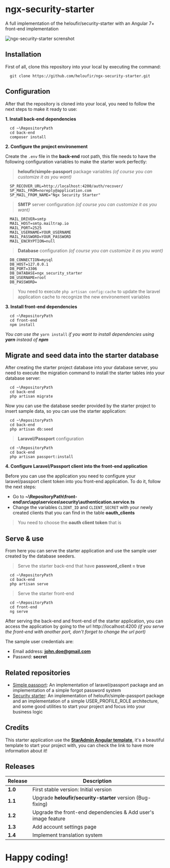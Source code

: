 
# ngx-security-starter
A full implementation of the heloufir/security-starter with an Angular 7+ front-end implementation

![ngx-security-starter screnshot](https://lh3.googleusercontent.com/-lDr-gxRANiI/XKRitiJ9C_I/AAAAAAAAE1w/KggNNarsmHopqry863_rQpHyD5-A6gR8gCLcBGAs/s0/2019-04-03_083448.png "2019-04-03_083448.png")

## Installation
First of all, clone this repository into your local by executing the command:

```
  git clone https://github.com/heloufir/ngx-security-starter.git
```

## Configuration
After that the repository is cloned into your local, you need to follow the next steps to make it ready to use:

**1. Install back-end dependencies**

```
  cd ~\RepositoryPath
  cd back-end
  composer install
```

**2. Configure the project environement**

Create the `.env` file in the **back-end** root path, this file needs to have the following configuration variables to make the starter work perfectly:

> **heloufir/simple-passport** package variables *(of course you can customize it as you want)*

```
  SP_RECOVER_URL=http://localhost:4200/auth/recover/
  SP_MAIL_FROM=noreply@application.com
  SP_MAIL_FROM_NAME="Ngx Security Starter"
```

> **SMTP** server configuration *(of course you can customize it as you want)*

```
  MAIL_DRIVER=smtp
  MAIL_HOST=smtp.mailtrap.io
  MAIL_PORT=2525
  MAIL_USERNAME=YOUR_USERNAME
  MAIL_PASSWORD=YOUR_PASSWORD
  MAIL_ENCRYPTION=null
```

> **Database** configuration *(of course you can customize it as you want)*

```
  DB_CONNECTION=mysql
  DB_HOST=127.0.0.1
  DB_PORT=3306
  DB_DATABASE=ngx_security_starter
  DB_USERNAME=root
  DB_PASSWORD=
```

> You need to execute `php artisan config:cache` to update the laravel application cache to recognize the new environement variables

**3. Install front-end dependencies**

```
  cd ~\RepositoryPath
  cd front-end
  npm install
```

*You can use the* `yarn install` *if you want to install dependencies using **yarn** instead of **npm***

## Migrate and seed data into the starter database

After creating the starter project database into your database server, you need to execute the migration command to install the starter tables into your database server:

```
  cd ~\RepositoryPath
  cd back-end
  php artisan migrate
```

Now you can use the database seeder provided by the starter project to insert sample data, so you can use the starter application:

```
  cd ~\RepositoryPath
  cd back-end
  php artisan db:seed
```

> **Laravel/Passport** configuration

```
  cd ~\RepositoryPath
  cd back-end
  php artisan passport:install
```

**4. Configure Laravel/Passport client into the front-end application**

Before you can use the application you need to configure your laravel/passport client token into you front-end application.
To do it, follow the next steps:

* Go to **~\RepositoryPath\front-end\src\app\services\security\authentication.service.ts**
* Change the variables `CLIENT_ID` and `CLIENT_SECRET` with your newly created clients that you can find in the table **oauth_clients**

> You need to choose the **oauth client token** that is 

## Serve & use

From here you can serve the starter application and use the sample user created by the database seeders.

> Serve the starter back-end that have **password_client = true**

```
  cd ~\RepositoryPath
  cd back-end
  php artisan serve
```

> Serve the starter front-end

```
  cd ~\RepositoryPath
  cd front-end
  ng serve
```

After serving the back-end and front-end of the starter application, you can access the application by going to the url http://localhost:4200 *(if you serve the front-end with another port, don't forget to change the url port)*

The sample user credentials are:
* Email address: **john.doe@gmail.com**
* Passwrd: **secret**

## Related repositories

* [Simple passport](https://github.com/heloufir/simple-passport): An implementation of laravel/passport package and an implementation of a simple forgot password system
* [Security starter](https://github.com/heloufir/security-starter): An implementation of heloufir/simple-passport package and an implementation of a simple USER_PROFILE_ROLE architecture, and some good utilities to start your project and focus into your business logic

## Credits

This starter application use the **[StarAdmin Angular template](https://github.com/BootstrapDash/StarAdmin-Free-Angular-Admin-Template)**, it's a beautiful template to start your project with, you can check the link to have more information about it!

## Releases

| Release  | Description |
| ------------- | ------------- |
| **1.0**  | First stable version: Initial version  |
| **1.1**  | Upgrade **heloufir/security-starter** version (Bug-fixing)  |
| **1.2**  | Upgrade the front-end dependencies & Add user's image feature |
| **1.3**  | Add account settings page |
| **1.4** | Implement translation system |

# Happy coding!
